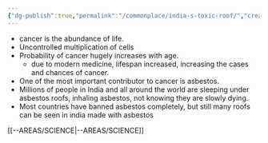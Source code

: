 ```yaml
---
{"dg-publish":true,"permalink":"/commonplace/india-s-toxic-roof/","created":"2025-03-24T01:11:54.505+08:00","updated":"2025-03-25T19:25:55.508+08:00"}
---
```



 - cancer is the abundance of life.
 - Uncontrolled multiplication of cells
- Probability of cancer hugely increases with age.
	- due to modern medicine, lifespan increased, increasing the cases and chances of cancer.
- One of the most important contributor to cancer is asbestos.
- Millions of people in India and all around the world are sleeping under asbestos roofs, inhaling asbestos, not knowing they are slowly dying.
- Most countries have banned asbestos completely, but still many roofs can be seen in india made with asbestos

[[--AREAS/SCIENCE\|--AREAS/SCIENCE]]

